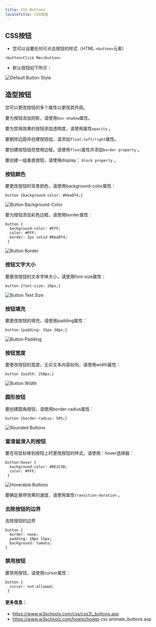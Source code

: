 ```yaml
---
title: CSS Buttons
localeTitle: CSS按钮
---
```

## CSS按钮

*   您可以设置任何可点击按钮的样式（HTML `<button>`元素）

`<button>Click Me</button>`

*   默认按钮如下所示：

![Default Button Style](https://image.ibb.co/kCweAm/button.png "默认按钮样式")

## 造型按钮

您可以更改按钮的多个属性以更改其外观。

要为按钮添加阴影，请使用`box-shadow`属性。

要为禁用效果的按钮添加透明度，请使用属性`opacity` 。

要删除边距并创建按钮组，请添加`float:left/right`属性。

要创建按钮组但使用边框，请使用`float`属性并添加`border property` 。

要创建一组垂直按钮，请使用display： `block property` 。

### 按钮颜色

要更改按钮的背景颜色，请使用background-color属性：

`button {background-color: #6ba0f4;}`

![Button Background-Color](https://image.ibb.co/f5Xpt6/button_bg_blue.png "按钮背景颜色")

要为按钮添加彩色边框，请使用border属性：
```
button { 
  background-color: #FFF; 
  color: #FFF; 
  border: 2px solid #6ba0f4; 
 } 
```

![Button Border](https://image.ibb.co/kUqymR/button_border_blue.png "按钮边框")

### 按钮文字大小

要更改按钮的文本字体大小，请使用font-size属性：

`button {font-size: 20px;}`

![Button Text Size](https://image.ibb.co/gM9r6R/button_fontsize.png "按钮文字大小")

### 按钮填充

要更改按钮的填充，请使用padding属性：

`button {padding: 15px 30px;}`

![Button Padding](https://image.ibb.co/fKer6R/button_padding.png "按钮填充")

### 按钮宽度

要更改按钮的宽度，无论文本内容如何，​​请使用width属性：

`button {width: 250px;}`

![Button Width](https://image.ibb.co/cDgSfm/button_width.png "按钮宽度")

### 圆形按钮

要创建圆角按钮，请使用border-radius属性：

`button {border-radius: 50%;}`

![Rounded Buttons](https://image.ibb.co/cfH00m/button_bradius.png "圆形按钮")

### 當滑鼠滑入的按钮

要在将鼠标移到按钮上时更改按钮的样式，请使用：hover选择器：
```
button:hover { 
  background-color: #0E2C5B; 
  color: #FFF; 
 } 
```

![Hoverable Buttons](https://image.ibb.co/hxQnfm/button_hover.png "可怜的按钮")

要确定悬停效果的速度，请使用属性`transition-duration` 。

### 去除按钮的边界
去除按钮的边界
```
button {
  border: none; 
  padding: 10px 15px;
  background: tomato;
}
```

### 禁用按钮

要禁用按钮，请使用cursor属性：
```
button { 
  cursor: not-allowed; 
 } 
```

#### 更多信息：

*   https://www.w3schools.com/css/css3\_buttons.asp
*   https://www.w3schools.com/howto/howto _css_ animate\_buttons.asp
